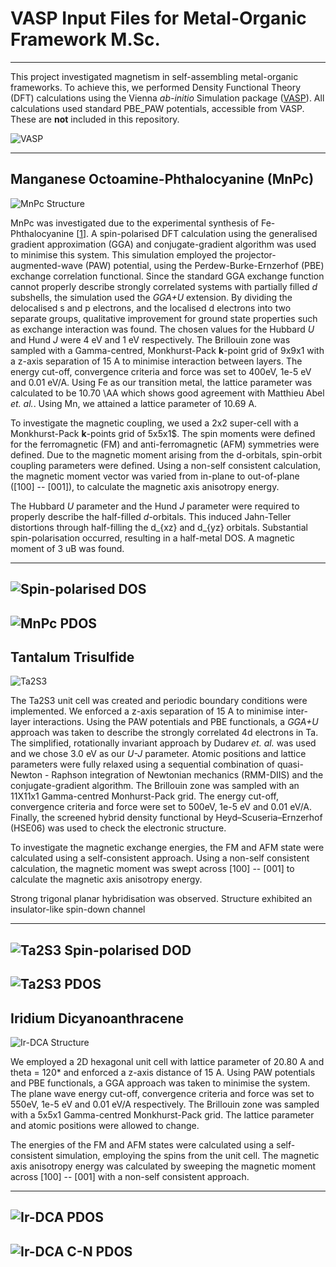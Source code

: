 # VASP Input Files for Metal-Organic Framework M.Sc.
---
This project investigated magnetism in self-assembling metal-organic frameworks. To achieve this, we performed Density Functional Theory (DFT) calculations using the Vienna _ab-initio_ Simulation package ([VASP](https://www.vasp.at/)). All calculations used standard PBE_PAW potentials, accessible from VASP. These are **not** included in this repository.

![VASP](Figures/VASP_Logo.png)

---

## Manganese Octoamine-Phthalocyanine (MnPc)
![MnPc Structure](Figures/NetChargeDensity.png)

MnPc was investigated due to the experimental synthesis of Fe-Phthalocyanine [[1](https://pubs-acs-org.ucd.idm.oclc.org/doi/10.1021/ja108628r)]. A spin-polarised DFT calculation using the generalised gradient approximation (GGA) and conjugate-gradient algorithm was used to minimise this system. This simulation employed the projector-augmented-wave (PAW) potential, using the Perdew-Burke-Ernzerhof (PBE) exchange correlation functional. Since the standard GGA exchange function cannot properly describe strongly correlated systems with partially filled _d_ subshells, the simulation used the _GGA+U_ extension. By dividing the delocalised s and p electrons, and the localised d electrons into two separate groups, qualitative improvement for ground state properties such as exchange interaction was found. The chosen values for the Hubbard _U_ and Hund _J_ were 4 eV and 1 eV respectively. The Brillouin zone was sampled with a Gamma-centred, Monkhurst-Pack **k**-point grid of 9x9x1 with a z-axis separation of 15 A to minimise interaction between layers. The energy cut-off, convergence criteria and force was set to 400eV, 1e-5 eV and 0.01 eV/A. Using Fe as our transition metal, the lattice parameter was calculated to be 10.70 \AA which shows good agreement with Matthieu Abel _et. al._. Using Mn, we attained a lattice parameter of 10.69 A.

To investigate the magnetic coupling, we used a 2x2 super-cell with a Monkhurst-Pack **k**-points grid of 5x5x1$. The spin moments were defined for the ferromagnetic (FM) and anti-ferromagnetic (AFM) symmetries were defined. Due to the magnetic moment arising from the d-orbitals, spin-orbit coupling parameters were defined. Using a non-self consistent calculation, the magnetic moment vector was varied from in-plane to out-of-plane ([100] -- [001]), to calculate the magnetic axis anisotropy energy.

The Hubbard _U_ parameter and the Hund _J_ parameter were required to properly describe the half-filled _d_-orbitals. This induced Jahn-Teller distortions through half-filling the d_{xz} and d_{yz} orbitals. Substantial spin-polarisation occurred, resulting in a half-metal DOS. A magnetic moment of 3 uB was found.

---
![Spin-polarised DOS](Figures/MnPc_SpinDOS.png)
---
![MnPc PDOS](Figures/MnPc_DOS_dorbital.png)
---

## Tantalum Trisulfide
![Ta2S3](Figures/Ta2S3_Structure.png)

The Ta2S3 unit cell was created and periodic boundary conditions were implemented. We enforced a z-axis separation of 15 A to minimise inter-layer interactions. Using the PAW potentials and PBE functionals, a _GGA+U_ approach was taken to describe the strongly correlated 4d electrons in Ta. The simplified, rotationally invariant approach by Dudarev _et. al._ was used and we chose 3.0 eV as our _U-J_ parameter. Atomic positions and lattice parameters were fully relaxed using a sequential combination of quasi-Newton - Raphson integration of Newtonian mechanics (RMM-DIIS) and the conjugate-gradient algorithm. The Brillouin zone was sampled with an 11X11x1 Gamma-centred Monhurst-Pack grid. The energy cut-off, convergence criteria and force were set to 500eV, 1e-5 eV and 0.01 eV/A. Finally, the screened hybrid density functional by Heyd–Scuseria–Ernzerhof (HSE06) was used to check the electronic structure.

To investigate the magnetic exchange energies, the FM and AFM state were calculated using a self-consistent approach. Using a non-self consistent calculation, the magnetic moment was swept across [100] -- [001] to calculate the magnetic axis anisotropy energy.

Strong trigonal planar hybridisation was observed. Structure exhibited an insulator-like spin-down channel

---
![Ta2S3 Spin-polarised DOD](Figures/Ta2S3_SpinDOS.png)
---
![Ta2S3 PDOS](Figures/Ta2S3_PDOS.png)
---

## Iridium Dicyanoanthracene
![Ir-DCA Structure](Figures/Ir-DCA_Structure.png)

We employed a 2D hexagonal unit cell with lattice parameter of 20.80 A and theta = 120* and enforced a z-axis distance of 15 A. Using PAW potentials and PBE functionals, a GGA approach was taken to minimise the system. The plane wave energy cut-off, convergence criteria and force was set to 550eV, 1e-5 eV and 0.01 eV/A respectively. The Brillouin zone was sampled with a 5x5x1 Gamma-centred Monkhurst-Pack grid. The lattice parameter and atomic positions were allowed to change.

The energies of the FM and AFM states were calculated using a self-consistent simulation, employing the spins from the unit cell. The magnetic axis anisotropy energy was calculated by sweeping the magnetic moment across [100] -- [001] with a non-self consistent approach.

---
![Ir-DCA PDOS](Figures/Ir-DCA_PDOS_Ir_Full.png)
---
![Ir-DCA C-N PDOS](Figures/Ir-DCA_PDOS_CN.png)
---